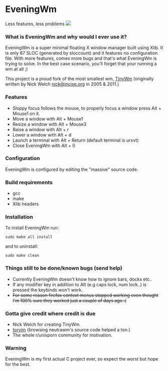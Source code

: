 # EveningWm

Less features, less problems
![](scrot.png)

### What is EveningWm and why would I ever use it?
EveningWm is a super minimal floating X window manager built using Xlib. It is only 67 SLOC (generated by sloccount) and it features no configuration file.
With more features, comes more bugs and that's what EveningWm is trying to solve. In the best case scenario, you'll forget that your running a wm at all ;)


This project is a proud fork of the most smallest wm, [TinyWm](http://incise.org/tinywm.html)
(originally written by Nick Welch <nick@incise.org> in 2005 & 2011.)

### Features
* Sloppy focus follows the mouse, to properly focus a window press Alt + Mouse1 on it.
* Move a window with Alt + Mouse1
* Resize a window with Alt + Mouse3
* Raise a window with Alt + r
* Lower a window with Alt + d
* Launch a terminal with Alt + Return (default terminal is urxvt)
* Close EveningWm with Alt + 0

### Configuration
EveningWm is configured by editing the "massive" source code.

### Build requirements
* gcc
* make
* Xlib headers

### Installation
To install EveningWm run:
```
sudo make all install
```

and to uninstall:
```
sudo make clean
```

### Things still to be done/known bugs (send help)
* Currently EveningWm doesn't know how to ignore bars, docks etc..
* If any modifier key in addition to Alt (e.g caps lock, num lock..) is pressed the keybinds won't work.
* ~~For some reason firefox context menus stopped working even thought I'm 100% sure they worked just a couple of days ago :(~~

### Gotta give credit where credit is due
* Nick Welch for creating TinyWm.
* [torvim](https://github.com/torvim) (browsing neutrawm's source code helped a ton.)
* The whole r/unixporn community for motivation.

### Warning
EveningWm is my first actual C project ever, so expect the worst but hope for the best.